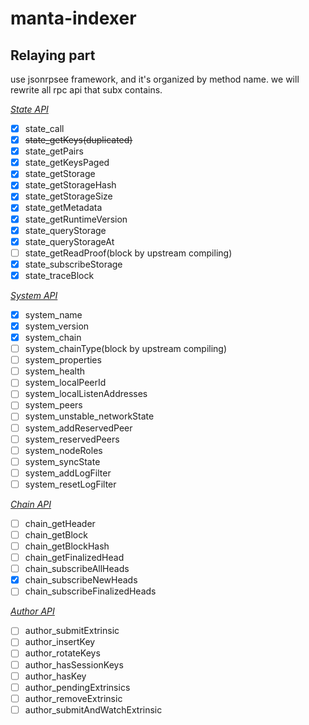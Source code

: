 # manta-indexer

## Relaying part

use jsonrpsee framework, and it's organized by method name.
we will rewrite all rpc api that subx contains.

*[State API](https://github.com/paritytech/substrate/blob/master/client/rpc-api/src/state/mod.rs)*

+ [x] state_call
+ [x] ~~state_getKeys(duplicated)~~
+ [x] state_getPairs
+ [x] state_getKeysPaged
+ [x] state_getStorage
+ [x] state_getStorageHash
+ [x] state_getStorageSize
+ [x] state_getMetadata
+ [x] state_getRuntimeVersion
+ [x] state_queryStorage
+ [x] state_queryStorageAt
+ [ ] state_getReadProof(block by upstream compiling)
+ [x] state_subscribeStorage
+ [x] state_traceBlock

*[System API](https://github.com/paritytech/substrate/blob/master/client/rpc-api/src/system/mod.rs#L33)*

+ [x] system_name
+ [x] system_version
+ [x] system_chain
+ [ ] system_chainType(block by upstream compiling)
+ [ ] system_properties
+ [ ] system_health
+ [ ] system_localPeerId
+ [ ] system_localListenAddresses
+ [ ] system_peers
+ [ ] system_unstable_networkState
+ [ ] system_addReservedPeer
+ [ ] system_reservedPeers
+ [ ] system_nodeRoles
+ [ ] system_syncState
+ [ ] system_addLogFilter
+ [ ] system_resetLogFilter

*[Chain API](https://github.com/paritytech/substrate/blob/master/client/rpc-api/src/chain/mod.rs#L27)*

+ [ ] chain_getHeader
+ [ ] chain_getBlock
+ [ ] chain_getBlockHash
+ [ ] chain_getFinalizedHead
+ [ ] chain_subscribeAllHeads
+ [x] chain_subscribeNewHeads
+ [ ] chain_subscribeFinalizedHeads

*[Author API](https://github.com/paritytech/substrate/blob/master/client/rpc-api/src/author/mod.rs#L30)*

+ [ ] author_submitExtrinsic
+ [ ] author_insertKey
+ [ ] author_rotateKeys
+ [ ] author_hasSessionKeys
+ [ ] author_hasKey
+ [ ] author_pendingExtrinsics
+ [ ] author_removeExtrinsic
+ [ ] author_submitAndWatchExtrinsic
